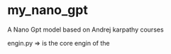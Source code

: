 # my_nano_gpt
A Nano Gpt model based on Andrej karpathy courses 

engin.py => is the core engin of the 